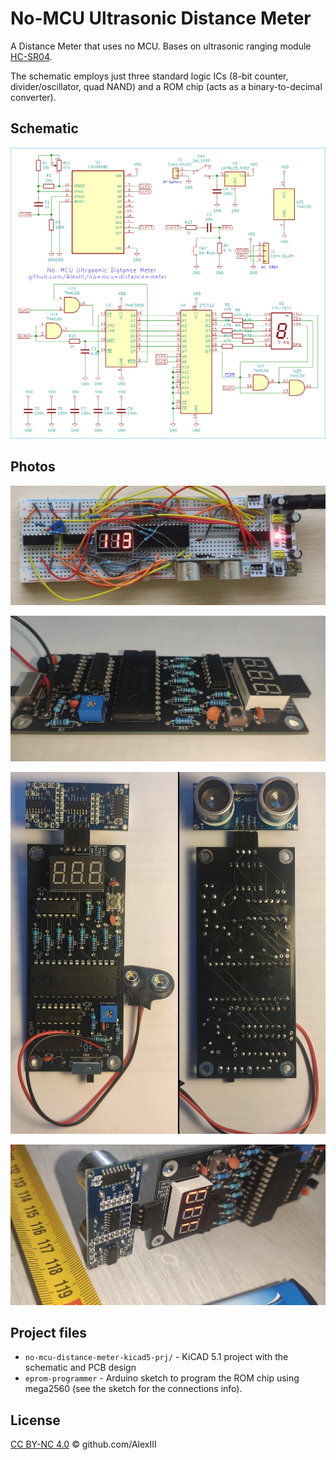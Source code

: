 # No-MCU Ultrasonic Distance Meter

A Distance Meter that uses no MCU. Bases on ultrasonic ranging module [HC-SR04](https://cdn.sparkfun.com/datasheets/Sensors/Proximity/HCSR04.pdf).

The schematic employs just three standard logic ICs (8-bit counter, divider/oscillator, quad NAND) and a ROM chip (acts as a binary-to-decimal converter).

## Schematic

![](no-mcu-distance-meter-sch.png)

## Photos

![](photo/dm-breadboard.jpg)

![](photo/dm-pcb-1.jpg)

![](photo/dm-pcb-2.jpg)

![](photo/dm-pcb-3.jpg)

## Project files

- `no-mcu-distance-meter-kicad5-prj/`  - KiCAD 5.1 project with the schematic and PCB design
- `eprom-programmer`  - Arduino sketch to program the ROM chip using mega2560 (see the sketch for the connections info).

## License

[CC BY-NC 4.0](https://creativecommons.org/licenses/by-nc/4.0/) © github.com/AlexIII